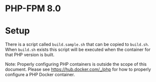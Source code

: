 # PHP-FPM 8.0

# Setup

There is a script called `build.sample.sh` that can be copied to `build.sh`. When `build.sh` exists this script will be executed
when the container for that PHP version is built.

Note: Properly configuring PHP containers is outside the scope of this document. Please see https://hub.docker.com/_/php for how to
properly configure a PHP Docker container.
